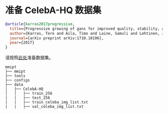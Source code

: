 # 准备 CelebA-HQ 数据集

<!-- [DATASET] -->

```bibtex
@article{karras2017progressive,
  title={Progressive growing of gans for improved quality, stability, and variation},
  author={Karras, Tero and Aila, Timo and Laine, Samuli and Lehtinen, Jaakko},
  journal={arXiv preprint arXiv:1710.10196},
  year={2017}
}
```

请按照[此处](https://github.com/tkarras/progressive_growing_of_gans#preparing-datasets-for-training)准备数据集。

```text
mmipt
├── mmipt
├── tools
├── configs
├── data
│   ├── CelebA-HQ
│   │   ├── train_256
|   |   ├── test_256
|   |   ├── train_celeba_img_list.txt
|   |   ├── val_celeba_img_list.txt

```
